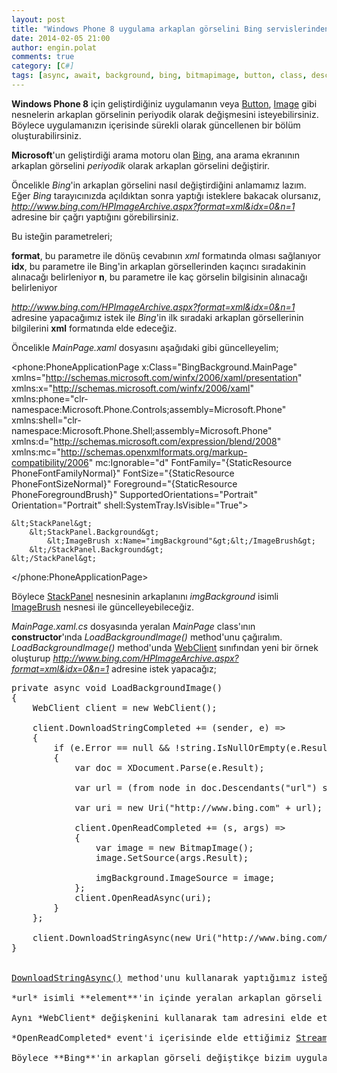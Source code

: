 ```yaml
---
layout: post
title: "Windows Phone 8 uygulama arkaplan görselini Bing servislerinden almak"
date: 2014-02-05 21:00
author: engin.polat
comments: true
category: [C#]
tags: [async, await, background, bing, bitmapimage, button, class, descendants, downloadstringasync, downloadstringcompleted, error, event, firstordefault, format, image, imagebrush, mainpage, microsoft, openreadasync, openreadcompleted, parameter, parse, phoneapplicationpage, result, search, setsource, stackpanel, stream, value, webclient, windows phone, wp8, xaml, xdocument, xml, xmlns]
---
```

**Windows Phone 8** için geliştirdiğiniz uygulamanın veya <a href="http://msdn.microsoft.com/library/system.windows.controls.button" title="Button class" target="_blank">Button</a>, <a href="http://msdn.microsoft.com/library/system.windows.controls.image" title="Button class" target="_blank">Image</a> gibi nesnelerin arkaplan görselinin periyodik olarak değişmesini isteyebilirsiniz. Böylece uygulamanızın içerisinde sürekli olarak güncellenen bir bölüm oluşturabilirsiniz.

**Microsoft**'un geliştirdiği arama motoru olan <a href="http://www.bing.com" title="Bing Arama Motoru" target="_blank">Bing</a>, ana arama ekranının arkaplan görselini *periyodik* olarak arkaplan görselini değiştirir.

Öncelikle *Bing*'in arkaplan görselini nasıl değiştirdiğini anlamamız lazım. Eğer *Bing* tarayıcınızda açıldıktan sonra yaptığı isteklere bakacak olursanız, *http://www.bing.com/HPImageArchive.aspx?format=xml&idx=0&n=1* adresine bir çağrı yaptığını görebilirsiniz.

Bu isteğin parametreleri;

**format**, bu parametre ile dönüş cevabının *xml* formatında olması sağlanıyor
**idx**, bu parametre ile Bing'in arkaplan görsellerinden kaçıncı sıradakinin alınacağı belirleniyor
**n**, bu parametre ile kaç görselin bilgisinin alınacağı belirleniyor

*http://www.bing.com/HPImageArchive.aspx?format=xml&idx=0&n=1* adresine yapacağımız istek ile *Bing*'in ilk sıradaki arkaplan görsellerinin bilgilerini **xml** formatında elde edeceğiz.

Öncelikle *MainPage.xaml* dosyasını aşağıdaki gibi güncelleyelim;



&lt;phone:PhoneApplicationPage
    x:Class="BingBackground.MainPage"
    xmlns="http://schemas.microsoft.com/winfx/2006/xaml/presentation"
    xmlns:x="http://schemas.microsoft.com/winfx/2006/xaml"
    xmlns:phone="clr-namespace:Microsoft.Phone.Controls;assembly=Microsoft.Phone"
    xmlns:shell="clr-namespace:Microsoft.Phone.Shell;assembly=Microsoft.Phone"
    xmlns:d="http://schemas.microsoft.com/expression/blend/2008"
    xmlns:mc="http://schemas.openxmlformats.org/markup-compatibility/2006"
    mc:Ignorable="d"
    FontFamily="{StaticResource PhoneFontFamilyNormal}"
    FontSize="{StaticResource PhoneFontSizeNormal}"
    Foreground="{StaticResource PhoneForegroundBrush}"
    SupportedOrientations="Portrait" Orientation="Portrait"
    shell:SystemTray.IsVisible="True"&gt;

    &lt;StackPanel&gt;
        &lt;StackPanel.Background&gt;
            &lt;ImageBrush x:Name="imgBackground"&gt;&lt;/ImageBrush&gt;
        &lt;/StackPanel.Background&gt;
    &lt;/StackPanel&gt;

&lt;/phone:PhoneApplicationPage&gt;</pre>

Böylece <a href="http://msdn.microsoft.com/library/system.windows.controls.stackpanel" title="StackPanel class" target="_blank">StackPanel</a> nesnesinin arkaplanını *imgBackground* isimli <a href="http://msdn.microsoft.com/library/windows/apps/windows.ui.xaml.media.imagebrush" title="ImageBrush class" target="_blank">ImageBrush</a> nesnesi ile güncelleyebileceğiz.

*MainPage.xaml.cs* dosyasında yeralan *MainPage* class'ının **constructor**'ında *LoadBackgroundImage()* method'unu çağıralım. *LoadBackgroundImage()* method'unda <a href="http://msdn.microsoft.com/library/system.net.webclient" title="WebClient class" target="_blank">WebClient</a> sınıfından yeni bir örnek oluşturup *http://www.bing.com/HPImageArchive.aspx?format=xml&idx=0&n=1* adresine istek yapacağız;

<pre class="brush:csharp">private async void LoadBackgroundImage()
{
    WebClient client = new WebClient();

    client.DownloadStringCompleted += (sender, e) =>
    {
        if (e.Error == null && !string.IsNullOrEmpty(e.Result))
        {
            var doc = XDocument.Parse(e.Result);

            var url = (from node in doc.Descendants("url") select node.Value).FirstOrDefault();

            var uri = new Uri("http://www.bing.com" + url);

            client.OpenReadCompleted += (s, args) =>
            {
                var image = new BitmapImage();
                image.SetSource(args.Result);

                imgBackground.ImageSource = image;
            };
            client.OpenReadAsync(uri);
        }
    };

    client.DownloadStringAsync(new Uri("http://www.bing.com/HPImageArchive.aspx?format=xml&idx=0&n=1"));
}


<a href="http://msdn.microsoft.com/library/system.net.webclient.downloadstringasync" title="WebClient class DownloadStringAsync method" target="_blank">DownloadStringAsync()</a> method'unu kullanarak yaptığımız isteğin cevabını <a href="http://msdn.microsoft.com/library/system.net.webclient.downloadstringcompleted" title="WebClient class DownloadStringCompleted event" target="_blank">DownloadStringCompleted</a> event'i ile alabiliyoruz. <a href="http://msdn.microsoft.com/library/system.string" title="String Class" target="_blank">string</a> tipindeki cevabın *boş* veya *hatalı* olmadığını kontrol ettikten sonra <a href="http://msdn.microsoft.com/library/system.xml.linq.xdocument" title="XDocument class" target="_blank">XDocument</a> sınıfının **static** <a href="http://msdn.microsoft.com/library/system.xml.linq.xdocument.parse" title="XDocument class Parse method" target="_blank">Parse()</a> method'unu kullanarak *parse* ediyoruz.

*url* isimli **element**'in içinde yeralan arkaplan görseli adresinin başına *http://www.bing.com* bilgisini ekliyoruz, böylece **Bing**'in arkaplan görselinin adresini tam olarak elde ediyoruz.

Aynı *WebClient* değişkenini kullanarak tam adresini elde ettiğimiz görsel dosyasına ulaşmak için <a href="http://msdn.microsoft.com/library/system.net.webclient.openreadasync" title="WebClient class OpenReadAsync method" target="_blank">OpenReadAsync()</a> method'unu çağırıyoruz ve cevabı <a href="http://msdn.microsoft.com/library/system.net.webclient.openreadcompleted" title="WebClient class OpenReadCompleted event" target="_blank">OpenReadCompleted</a> event'i ile elde ediyoruz.

*OpenReadCompleted* event'i içerisinde elde ettiğimiz <a href="http://msdn.microsoft.com/library/system.io.stream" title="Stream class" target="_blank">Stream</a> ile yeni bir <a href="http://msdn.microsoft.com/library/system.windows.media.imaging.bitmapimage" title="BitmapImage class" target="_blank">BitmapImage</a> nesnesini dolduruyoruz ve *MainPage.xaml* içerisinde tanımladığımız *imgBackground* nesnesinin görseli olarak belirliyoruz.

Böylece **Bing**'in arkaplan görseli değiştikçe bizim uygulamamızda ilgili alanın görseli değişecektir.

